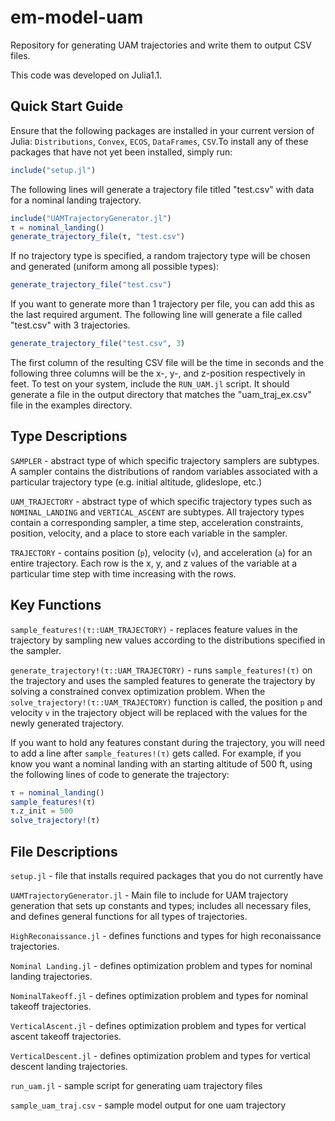 # em-model-uam

Repository for generating UAM trajectories and write them to output CSV files.

This code was developed on Julia1.1.

## Quick Start Guide
Ensure that the following packages are installed in your current version of Julia: `Distributions`, `Convex`, `ECOS`, `DataFrames`, `CSV`.To install any of these packages that have not yet been installed, simply run:

```julia
include("setup.jl")
```

The following lines will generate a trajectory file titled "test.csv" with data for a nominal landing trajectory.

```julia
include("UAMTrajectoryGenerator.jl")
τ = nominal_landing()
generate_trajectory_file(τ, "test.csv")
```

If no trajectory type is specified, a random trajectory type will be chosen and generated (uniform among all possible types):

```julia
generate_trajectory_file("test.csv")
```

If you want to generate more than 1 trajectory per file, you can add this as the last required argument. The following line will generate a file called "test.csv" with 3 trajectories.

```julia
generate_trajectory_file("test.csv", 3)
```

The first column of the resulting CSV file will be the time in seconds and the following three columns will be the x-, y-, and z-position respectively in feet. To test on your system, include the `RUN_UAM.jl` script. It should generate a file in the output directory that matches the "uam_traj_ex.csv" file in the examples directory.

## Type Descriptions
`SAMPLER` - abstract type of which specific trajectory samplers are subtypes. A sampler contains the distributions of random variables associated with a particular trajectory type (e.g. initial altitude, glideslope, etc.)

`UAM_TRAJECTORY` - abstract type of which specific trajectory types such as `NOMINAL_LANDING` and `VERTICAL_ASCENT` are subtypes. All trajectory types contain a corresponding sampler, a time step, acceleration constraints, position, velocity, and a place to store each variable in the sampler. 

`TRAJECTORY` - contains position (`p`), velocity (`v`), and acceleration (`a`) for an entire trajectory. Each row is the x, y, and z values of the variable at a particular time step with time increasing with the rows.

## Key Functions
`sample_features!(τ::UAM_TRAJECTORY)` - replaces feature values in the trajectory by sampling new values according to the distributions specified in the sampler.

`generate_trajectory!(τ::UAM_TRAJECTORY)` - runs `sample_features!(τ)` on the trajectory and uses the sampled features to generate the trajectory by solving a constrained convex optimization problem. When the `solve_trajectory!(τ::UAM_TRAJECTORY)` function is called, the position `p` and velocity `v` in the trajectory object will be replaced with the values for the newly generated trajectory.

If you want to hold any features constant during the trajectory, you will need to add a line after `sample_features!(τ)` gets called. For example, if you know you want a nominal landing with an starting altitude of 500 ft, using the following lines of code to generate the trajectory:

```julia
τ = nominal_landing()
sample_features!(τ)
τ.z_init = 500
solve_trajectory!(τ)
```

## File Descriptions
`setup.jl` - file that installs required packages that you do not currently have

`UAMTrajectoryGenerator.jl` - Main file to include for UAM trajectory generation that sets up constants and types; includes all necessary files, and defines general functions for all types of trajectories.

`HighReconaissance.jl` - defines functions and types for high reconaissance trajectories.

`Nominal Landing.jl` - defines optimization problem and types for nominal landing trajectories.

`NominalTakeoff.jl` - defines optimization problem and types for nominal takeoff trajectories.

`VerticalAscent.jl` - defines optimization problem and types for vertical ascent takeoff trajectories.

`VerticalDescent.jl` - defines optimization problem and types for vertical descent landing trajectories.

`run_uam.jl` - sample script for generating uam trajectory files

`sample_uam_traj.csv` - sample model output for one uam trajectory
